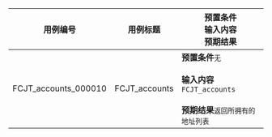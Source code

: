 |用例编号|用例标题|预置条件<br>输入内容<br>预期结果|
|----------------|----------------|----------------|
|FCJT_accounts_000010|FCJT_accounts|**预置条件**`无`<br><br>**输入内容**`FCJT_accounts`<br><br>**预期结果**`返回所拥有的地址列表`|
